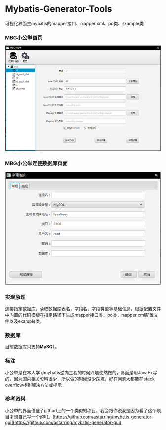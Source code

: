 # Mybatis-Generator-Tools
可视化界面生mybatis的mapper接口、mapper.xml、po类、example类

### MBG小公举首页

![小公举首页](https://github.com/a1023293003/MarkdownPhotos/blob/master/MBG%E5%B0%8F%E5%85%AC%E4%B8%BE%E9%A6%96%E9%A1%B5.png?raw=true)

### MBG小公举连接数据库页面

![小公举连接数据库](https://github.com/a1023293003/MarkdownPhotos/blob/master/MBG%E5%B0%8F%E5%85%AC%E4%B8%BE%E8%BF%9E%E6%8E%A5%E6%95%B0%E6%8D%AE%E5%BA%93.png?raw=true)

### 实现原理

  连接指定数据库，读取数据库表名，字段名，字段类型等基础信息，根据配置文件中内置的代码模板在指定路径下生成mapper接口类，po类，mapper.xml配置文件以及example类。
  
### 数据库
  
  目前数据库只支持**MySQL**。

### 标注

  小公举是在本人学习mybatis逆向工程的时候兴趣使然做的，界面是用JavaFx写的，因为国内相关资料很少，所以做的时候没少踩坑，好在问题大都能在[stack overflow](https://stackoverflow.com)找到解决方法或提示。

### 参考资料
  小公举的界面借鉴了githud上的一个类似的项目，我会跟你说我是因为看了这个项目才想自己写一个的吗。[https://github.com/astarring/mybatis-generator-gui](https://github.com/astarring/mybatis-generator-gui)
